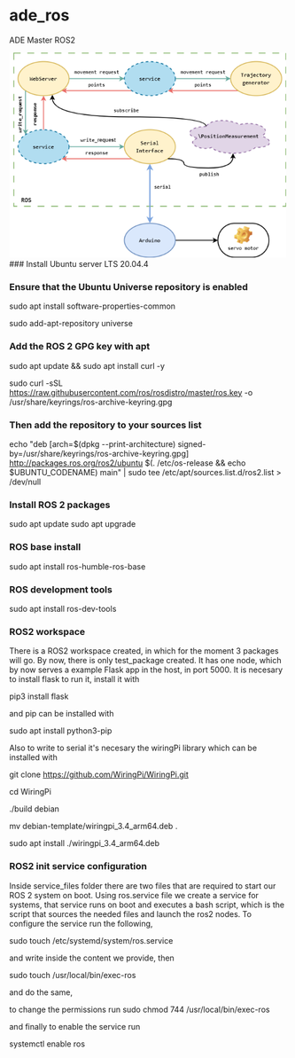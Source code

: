 # ade\_ros
ADE Master ROS2

<img src="/ros_host/ROS.png" width="500">
### Install Ubuntu server LTS 20.04.4

### Ensure that the Ubuntu Universe repository is enabled
sudo apt install software-properties-common

sudo add-apt-repository universe


### Add the ROS 2 GPG key with apt
sudo apt update && sudo apt install curl -y

sudo curl -sSL https://raw.githubusercontent.com/ros/rosdistro/master/ros.key -o /usr/share/keyrings/ros-archive-keyring.gpg

### Then add the repository to your sources list

echo "deb [arch=$(dpkg --print-architecture) signed-by=/usr/share/keyrings/ros-archive-keyring.gpg] http://packages.ros.org/ros2/ubuntu $(. /etc/os-release && echo $UBUNTU_CODENAME) main" | sudo tee /etc/apt/sources.list.d/ros2.list > /dev/null

### Install ROS 2 packages
sudo apt update
sudo apt upgrade

### ROS base install
sudo apt install ros-humble-ros-base

### ROS development tools
sudo apt install ros-dev-tools

### ROS2 workspace

There is a ROS2 workspace created, in which for the moment 3 packages will go. By now, there is only test\_package created. It has one node, which by now serves a example Flask app in the host, in port 5000. It is necesary to install flask to run it, install it with

pip3 install flask

and pip can be installed with

sudo apt install python3-pip

Also to write to serial it's necesary the wiringPi library which can be installed with

git clone https://github.com/WiringPi/WiringPi.git

cd WiringPi

./build debian

mv debian-template/wiringpi_3.4_arm64.deb .

sudo apt install ./wiringpi_3.4_arm64.deb

### ROS2 init service configuration

Inside service_files folder there are two files that are required to start our ROS 2 system on boot. Using ros.service file we create a service for systems, that service runs on boot and executes a bash script, which is the script that sources the needed files and launch the ros2 nodes. To configure the service run the following,

sudo touch /etc/systemd/system/ros.service 

and write inside the content we provide, then

sudo touch /usr/local/bin/exec-ros

and do the same,

to change the permissions run sudo chmod 744 /usr/local/bin/exec-ros

and finally to enable the service run

systemctl enable ros
